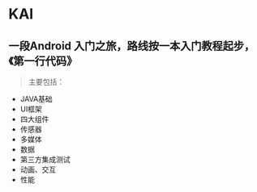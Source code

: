 # KAI
## 一段Android 入门之旅，路线按一本入门教程起步，《第一行代码》

>主要包括：
- JAVA基础
- UI框架
- 四大组件
- 传感器
- 多媒体
- 数据
- 第三方集成测试
- 动画、交互
- 性能
